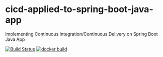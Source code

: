 # cicd-applied-to-spring-boot-java-app
Implementing Continuous Integration/Continuous Delivery on Spring Boot Java App

[![Build Status](https://travis-ci.com/Aquilesal/cicd-applied-to-spring-boot-java-app.svg)](https://travis-ci.com/Aquilesal/cicd-applied-to-spring-boot-java-app)
[![docker build](https://img.shields.io/docker/cloud/build/Aquilesal/cicd-applied-to-spring-boot-java-app)](https://cloud.docker.com/u/aquilesal/repository/docker/aquilesal/cicd-applied-to-spring-boot-java-app)
